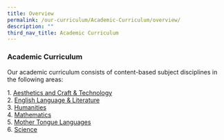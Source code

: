 ```yaml
---
title: Overview
permalink: /our-curriculum/Academic-Curriculum/overview/
description: ""
third_nav_title: Academic Curriculum
---
```

### Academic Curriculum

Our academic curriculum consists of content-based subject disciplines in the following areas:   
  

1\.  [Aesthetics and Craft & Technology](https://staging.d2jrpotv8emy04.amplifyapp.com/our-curriculum/Academic-Curriculum/aesthetics-and-craft-and-technology/)  <br>
2\.  [English Language & Literature](https://staging.d2jrpotv8emy04.amplifyapp.com/our-curriculum/Academic-Curriculum/english-language-and-literature/)<br>
3\.   [Humanities](https://staging.d2jrpotv8emy04.amplifyapp.com/our-curriculum/Academic-Curriculum/humanities/)<br>
4\.  [Mathematics](https://staging.d2jrpotv8emy04.amplifyapp.com/our-curriculum/Academic-Curriculum/mathematics/)<br>
5\. [Mother Tongue Languages](https://staging.d2jrpotv8emy04.amplifyapp.com/our-curriculum/Academic-Curriculum/mother-tongue-languages/)<br>
6\. [Science](https://staging.d2jrpotv8emy04.amplifyapp.com/our-curriculum/Academic-Curriculum/science/)